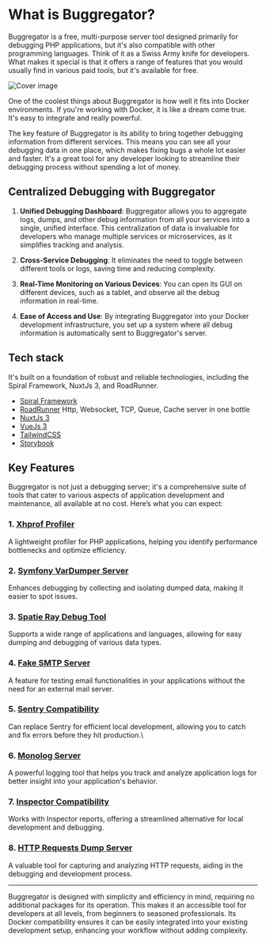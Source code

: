 # What is Buggregator?

Buggregator is a free, multi-purpose server tool designed primarily for debugging PHP applications, but it's also
compatible with other programming languages. Think of it as a Swiss Army knife for developers. What makes it special is
that it offers a range of features that you would usually find in various paid tools, but it's available for free.

![Cover image](https://user-images.githubusercontent.com/773481/208718792-eeae35a6-c5a8-4be4-9474-2b96d222e750.png)

One of the coolest things about Buggregator is how well it fits into Docker environments. If you're working with Docker,
it is like a dream come true. It's easy to integrate and really powerful.

The key feature of Buggregator is its ability to bring together debugging information from different services. This
means you can see all your debugging data in one place, which makes fixing bugs a whole lot easier and faster. It's a
great tool for any developer looking to streamline their debugging process without spending a lot of money.

## Centralized Debugging with Buggregator

1. **Unified Debugging Dashboard**: Buggregator allows you to aggregate logs, dumps, and other debug information from
   all your services into a single, unified interface. This centralization of data is invaluable for developers who
   manage multiple services or microservices, as it simplifies tracking and analysis.

2. **Cross-Service Debugging**: It eliminates the need to toggle between different tools or logs, saving time and
   reducing complexity.

3. **Real-Time Monitoring on Various Devices**: You can open its GUI on different devices, such as a tablet, and observe
   all the debug information in real-time.

4. **Ease of Access and Use**: By integrating Buggregator into your Docker development infrastructure, you set up a
   system where all debug information is automatically sent to Buggregator's server.

## Tech stack

It's built on a foundation of robust and reliable technologies, including the Spiral Framework, NuxtJs 3, and
RoadRunner.

- [Spiral Framework](https://spiral.dev/)
- [RoadRunner](https://roadrunner.dev/) Http, Websocket, TCP, Queue, Cache server in one bottle
- [NuxtJs 3](https://nuxt.com/)
- [VueJs 3](https://v3.vuejs.org/)
- [TailwindCSS](https://tailwindcss.com/)
- [Storybook](https://storybook.js.org/)

## Key Features

Buggregator is not just a debugging server; it's a comprehensive suite of tools that cater to various aspects of
application development and maintenance, all available at no cost. Here’s what you can expect:

### 1. [Xhprof Profiler](/config/xhprof)

A lightweight profiler for PHP applications, helping you identify performance bottlenecks and optimize efficiency.

### 2. [Symfony VarDumper Server](/config/var-dumper)

Enhances debugging by collecting and isolating dumped data, making it easier to spot issues.

### 3. [Spatie Ray Debug Tool](/config/ray)

Supports a wide range of applications and languages, allowing for easy dumping and debugging of various data types.

### 4. [Fake SMTP Server](/config/smtp)

A feature for testing email functionalities in your applications without the need for an external mail server.

### 5. [Sentry Compatibility](/config/sentry)

Can replace Sentry for efficient local development, allowing you to catch and fix errors before they hit production.\

### 6. [Monolog Server](/config/monolog)

A powerful logging tool that helps you track and analyze application logs for better insight into your application's
behavior.

### 7. [Inspector Compatibility](/config/inspector)

Works with Inspector reports, offering a streamlined alternative for local development and debugging.

### 8. [HTTP Requests Dump Server](/config/http-dumps)

A valuable tool for capturing and analyzing HTTP requests, aiding in the debugging and development process.

---

Buggregator is designed with simplicity and efficiency in mind, requiring no additional packages for its operation. This
makes it an accessible tool for developers at all levels, from beginners to seasoned professionals. Its Docker
compatibility ensures it can be easily integrated into your existing development setup, enhancing your workflow without
adding complexity.